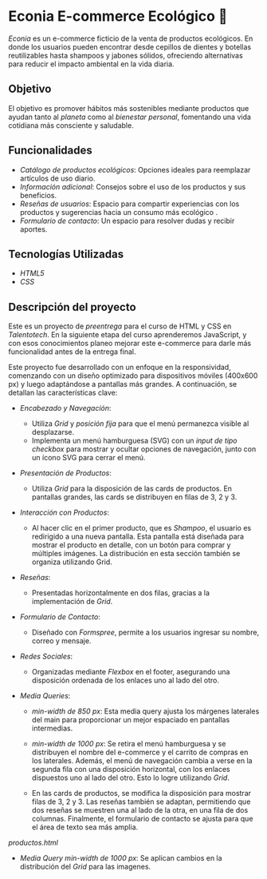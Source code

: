 # Econia E-commerce Ecológico 🌱

*Econia* es un e-commerce ficticio de la venta de productos ecológicos. En donde los usuarios pueden encontrar desde cepillos de dientes y botellas reutilizables hasta shampoos y jabones sólidos, ofreciendo alternativas para reducir el impacto ambiental en la vida diaria.

## Objetivo
El objetivo es promover hábitos más sostenibles mediante productos que ayudan tanto al *planeta* como al *bienestar personal*, fomentando una vida cotidiana más consciente y saludable.

## Funcionalidades
- *Catálogo de productos ecológicos*: Opciones ideales para reemplazar artículos de uso diario.
- *Información adicional*: Consejos sobre el uso de los productos y sus beneficios.
- *Reseñas de usuarios*: Espacio para compartir experiencias con los productos y sugerencias hacia un consumo más ecológico .
- *Formulario de contacto*: Un espacio para resolver dudas y recibir aportes.

## Tecnologías Utilizadas
- *HTML5*
- *CSS*

## Descripción del proyecto
Este es un proyecto de *preentrega* para el curso de HTML y CSS en *Talentotech*. En la siguiente etapa del curso aprenderemos JavaScript, y con esos conocimientos planeo mejorar este e-commerce para darle más funcionalidad antes de la entrega final.

Este proyecto fue desarrollado con un enfoque en la responsividad, comenzando con un diseño optimizado para dispositivos móviles (400x600 px) y luego adaptándose a pantallas más grandes. A continuación, se detallan las características clave:

- *Encabezado y Navegación*: 
  - Utiliza *Grid* y *posición fija* para que el menú permanezca visible al desplazarse.
  - Implementa un menú hamburguesa (SVG) con un *input de tipo checkbox* para mostrar y ocultar opciones de navegación, junto con un ícono SVG para cerrar el menú.

- *Presentación de Productos*: 
    - Utiliza *Grid* para la disposición de las cards de productos. En pantallas grandes, las cards se distribuyen en filas de 3, 2 y 3.
- *Interacción con Productos*: 
    - Al hacer clic en el primer producto, que es *Shampoo*, el usuario es redirigido a una nueva pantalla. Esta pantalla está diseñada para mostrar el producto en detalle, con un botón para comprar y múltiples imágenes. La distribución en esta sección también se organiza utilizando Grid.

- *Reseñas*: 
  - Presentadas horizontalmente en dos filas, gracias a la implementación de *Grid*.

- *Formulario de Contacto*: 
  - Diseñado con *Formspree*, permite a los usuarios ingresar su nombre, correo y mensaje.

- *Redes Sociales*: 
  - Organizadas mediante *Flexbox* en el footer, asegurando una disposición ordenada de los enlaces uno al lado del otro.

- *Media Queries*: 
  - *min-width de 850 px*: Esta media query ajusta los márgenes laterales del main para proporcionar un mejor espaciado en pantallas intermedias.
  
  - *min-width de 1000 px*: Se retira el menú hamburguesa y se distribuyen el nombre del e-commerce y el carrito de compras en los laterales. Además, el menú de navegación cambia a verse en la segunda fila con una disposición horizontal, con los enlaces dispuestos uno al lado del otro. Esto lo logre utilizando *Grid*. 
  - En las cards de productos, se modifica la disposición para mostrar filas de 3, 2 y 3. Las reseñas también se adaptan, permitiendo que dos reseñas se muestren una al lado de la otra, en una fila de dos columnas. Finalmente, el formulario de contacto se ajusta para que el área de texto sea más amplia.

*productos.html*
- *Media Query min-width de 1000 px*: Se aplican cambios en la distribución del *Grid* para las imagenes.
